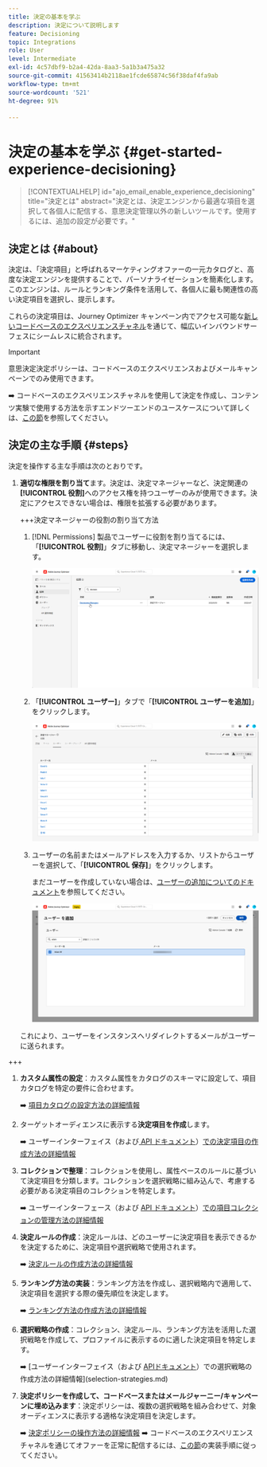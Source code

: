 ```yaml
---
title: 決定の基本を学ぶ
description: 決定について説明します
feature: Decisioning
topic: Integrations
role: User
level: Intermediate
exl-id: 4c57dbf9-b2a4-42da-8aa3-5a1b3a475a32
source-git-commit: 41563414b2118ae1fcde65874c56f38daf4fa9ab
workflow-type: tm+mt
source-wordcount: '521'
ht-degree: 91%

---
```


# 決定の基本を学ぶ {#get-started-experience-decisioning}

>[!CONTEXTUALHELP]
>id="ajo_email_enable_experience_decisioning"
>title="決定とは"
>abstract="決定とは、決定エンジンから最適な項目を選択して各個人に配信する、意思決定管理以外の新しいツールです。使用するには、追加の設定が必要です。"

## 決定とは {#about}

決定は、「決定項目」と呼ばれるマーケティングオファーの一元カタログと、高度な決定エンジンを提供することで、パーソナライゼーションを簡素化します。このエンジンは、ルールとランキング条件を活用して、各個人に最も関連性の高い決定項目を選択し、提示します。

これらの決定項目は、Journey Optimizer キャンペーン内でアクセス可能な[新しいコードベースのエクスペリエンスチャネル](../code-based/get-started-code-based.md)を通じて、幅広いインバウンドサーフェスにシームレスに統合されます。

>[!IMPORTANT]
>
>意思決定決定ポリシーは、コードベースのエクスペリエンスおよびメールキャンペーンでのみ使用できます。

➡️ コードベースのエクスペリエンスチャネルを使用して決定を作成し、コンテンツ実験で使用する方法を示すエンドツーエンドのユースケースについて詳しくは、[この節](experience-decisioning-uc.md)を参照してください。

## 決定の主な手順 {#steps}

決定を操作する主な手順は次のとおりです。

1. **適切な権限を割り当て**&#x200B;ます。決定は、決定マネージャーなど、決定関連の&#x200B;**[!UICONTROL 役割]**&#x200B;へのアクセス権を持つユーザーのみが使用できます。決定にアクセスできない場合は、権限を拡張する必要があります。

   +++決定マネージャーの役割の割り当て方法

   1. [!DNL Permissions] 製品でユーザーに役割を割り当てるには、「**[!UICONTROL 役割]**」タブに移動し、決定マネージャーを選択します。

      ![](assets/decision_permission_1.png)

   1. 「**[!UICONTROL ユーザー]**」タブで「**[!UICONTROL ユーザーを追加]**」をクリックします。

      ![](assets/decision_permission_2.png)

   1. ユーザーの名前またはメールアドレスを入力するか、リストからユーザーを選択して、「**[!UICONTROL 保存]**」をクリックします。

      まだユーザーを作成していない場合は、[ユーザーの追加についてのドキュメント](https://experienceleague.adobe.com/ja/docs/experience-platform/access-control/ui/users)を参照してください。

      ![](assets/decision_permission_3.png)

   これにより、ユーザーをインスタンスへリダイレクトするメールがユーザーに送られます。

+++

1. **カスタム属性の設定**：カスタム属性をカタログのスキーマに設定して、項目カタログを特定の要件に合わせます。

   ➡️ [項目カタログの設定方法の詳細情報](catalogs.md)

1. ターゲットオーディエンスに表示する&#x200B;**決定項目を作成**&#x200B;します。

   ➡️ ユーザーインターフェイス（および[ API ドキュメント](api-reference/decisions-items/create.md)）[での決定項目の作成方法の詳細情報](items.md)

1. **コレクションで整理**：コレクションを使用し、属性ベースのルールに基づいて決定項目を分類します。コレクションを選択戦略に組み込んで、考慮する必要がある決定項目のコレクションを特定します。

   ➡️ ユーザーインターフェース（および [API ドキュメント](api-reference/items-collections/create.md)）[での項目コレクションの管理方法の詳細情報](collections.md)

1. **決定ルールの作成**：決定ルールは、どのユーザーに決定項目を表示できるかを決定するために、決定項目や選択戦略で使用されます。

   ➡️ [決定ルールの作成方法の詳細情報](rules.md)

1. **ランキング方法の実装**：ランキング方法を作成し、選択戦略内で適用して、決定項目を選択する際の優先順位を決定します。

   ➡️ [ランキング方法の作成方法の詳細情報](ranking/ranking.md)

1. **選択戦略の作成**：コレクション、決定ルール、ランキング方法を活用した選択戦略を作成して、プロファイルに表示するのに適した決定項目を特定します。

   ➡️ [ユーザーインターフェイス（および [APIドキュメント](api-reference/selection-strategies/create.md)）での選択戦略の作成方法の詳細情報](selection-strategies.md)

1. **決定ポリシーを作成して、コードベースまたはメールジャーニー/キャンペーンに埋め込みます**：決定ポリシーは、複数の選択戦略を組み合わせて、対象オーディエンスに表示する適格な決定項目を決定します。

   ➡️ [決定ポリシーの操作方法の詳細情報](create-decision.md)
➡️ コードベースのエクスペリエンスチャネルを通じてオファーを正常に配信するには、[この節](../code-based/code-based-implementation-samples.md)の実装手順に従ってください。

